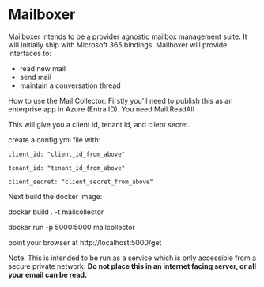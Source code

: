 # Mailboxer

Mailboxer intends to be a provider agnostic mailbox management suite. It will initially ship with Microsoft 365 bindings.
Mailboxer will provide interfaces to:
- read new mail
- send mail
- maintain a conversation thread

How to use the Mail Collector:
Firstly you'll need to publish this as an enterprise app in Azure (Entra ID). You need Mail.ReadAll

This will give you a client id, tenant id, and client secret.

create a config.yml file with:
```
client_id: "client_id_from_above"

tenant_id: "tenant_id_from_above"

client_secret: "client_secret_from_above"
```

Next build the docker image:

docker build . -t mailcollector

docker run -p 5000:5000 mailcollector

point your browser at http://localhost:5000/get

Note: This is intended to be run as a service which is only accessible from a secure private network. **Do not place this in an internet facing server, or all your email can be read.**

